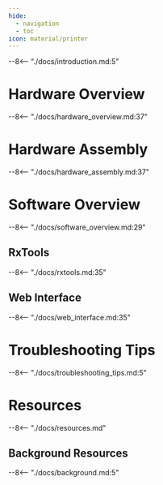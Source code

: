 ```yaml
---
hide:
  - navigation
  - toc
icon: material/printer
---
```


--8<-- "./docs/introduction.md:5"

# Hardware Overview
--8<-- "./docs/hardware_overview.md:37"

# Hardware Assembly
--8<-- "./docs/hardware_assembly.md:37"

# Software Overview
--8<-- "./docs/software_overview.md:29"

## RxTools
--8<-- "./docs/rxtools.md:35"

## Web Interface
--8<-- "./docs/web_interface.md:35"

# Troubleshooting Tips
--8<-- "./docs/troubleshooting_tips.md:5"

# Resources
--8<-- "./docs/resources.md"

## Background Resources
--8<-- "./docs/background.md:5"

